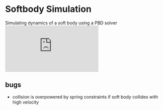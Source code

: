 # Softbody Simulation
Simulating dynamics of a soft body using  a PBD solver ![paper link](https://matthias-research.github.io/pages/publications/posBasedDyn.pdf)
## bugs
- collision is overpowered by spring constraints if soft body collides with high velocity